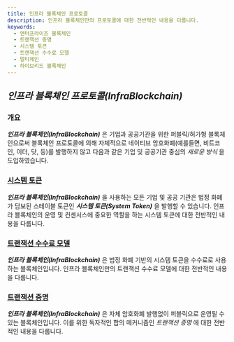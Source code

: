 ```yaml
---
title: 인프라 블록체인 프로토콜
description: 인프라 블록체인만의 프로토콜에 대한 전반적인 내용을 다룹니다.
keywords:
  - 엔터프라이즈 블록체인
  - 트랜잭션 증명
  - 시스템 토큰
  - 트랜잭션 수수료 모델
  - 멀티체인
  - 하이브리드 블록체인
---
```


## _**인프라 블록체인 프로토콜(InfraBlockchain)**_ 

### 개요 

_**인프라 블록체인(InfraBlockchain)**_ 은 기업과 공공기관을 위한 퍼블릭/허가형 블록체인으로써 블록체인 프로토콜에 의해 자체적으로 네이티브 암호화폐(예를들면, 비트코인, 이더, 닷, 등)를 발행하지 않고 다음과 같은 기업 및 공공기관 중심의 _새로운 방식_ 을 도입하였습니다. 

### [시스템 토큰](./system-token.md)

_**인프라 블록체인(InfraBlockchain)**_ 을 사용하는 모든 기업 및 공공 기관은 법정 화폐가 담보된 스테이블 토큰인 **_시스템 토큰(System Token)_** 을 발행할 수 있습니다. 인프라 블록체인의 운영 및 컨센서스에 중요한 역할을 하는 시스템 토큰에 대한 전반적인 내용을 다룹니다. 

### [트랜잭션 수수료 모델](./transaction-fee.md)
**_인프라 블록체인(InfraBlockchain)_** 은 법정 화폐 기반의 시스템 토큰을 수수료로 사용하는 블록체인입니다. 인프라 블록체인만의 트랜잭션 수수료 모델에 대한 전반적인 내용을 다룹니다.

### [트랜잭션 증명](./proof-of-transaction.md)

_**인프라 블록체인(InfraBlockchain)**_ 은 자체 암호화폐 발행없이 퍼블릭으로 운영될 수 있는 블록체인입니다. 이를 위한 독자적인 합의 메커니즘인 _트랜잭션 증명_ 에 대한 전반적인 내용을 다룹니다.


